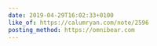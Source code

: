 ```yaml
---
date: 2019-04-29T16:02:33+0100
like_of: https://calumryan.com/note/2596
posting_method: https://omnibear.com
---
```

